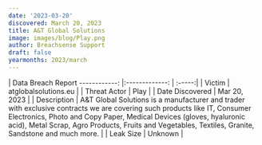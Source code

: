 ```yaml
---
date: '2023-03-20'
discovered: March 20, 2023
title: A&T Global Solutions
image: images/blog/Play.png
author: Breachsense Support
draft: false
yearmonths: 2023/march
---
```



| Data Breach Report
------------:     |:-------------:    | :-----:|
| Victim      | atglobalsolutions.eu      | 
| Threat Actor      | Play      | 
| Date Discovered      | Mar 20, 2023      | 
| Description      | A&T Global Solutions is a manufacturer and trader with exclusive contracts we are covering such products like IT, Consumer Electronics, Photo and Copy Paper, Medical Devices (gloves, hyaluronic acid), Metal Scrap, Agro Products, Fruits and Vegetables, Textiles, Granite, Sandstone and much more.      | 
| Leak Size      | Unknown      | 

